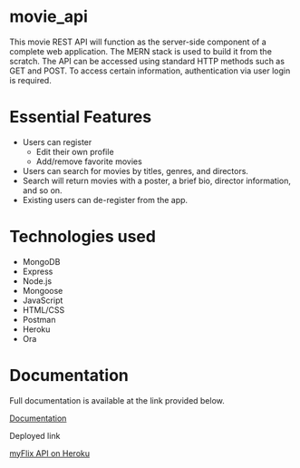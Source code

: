 # movie_api

This movie REST API will function as the server-side component of a complete web application. The MERN stack is used to build it from the scratch.
The API can be accessed using standard HTTP methods such as GET and POST. To access certain information, authentication via user login is required.

# Essential Features

- Users can register
  - Edit their own profile
  - Add/remove favorite movies
- Users can search for movies by titles, genres, and directors.
- Search will return movies with a poster, a brief bio, director information, and so on.
- Existing users can de-register from the app.

# Technologies used

- MongoDB
- Express
- Node.js
- Mongoose
- JavaScript
- HTML/CSS
- Postman
- Heroku
- Ora

# Documentation

Full documentation is available at the link provided below.

[Documentation](https://myflix-movie-api.herokuapp.com/documentation.html)

Deployed link

[myFlix API on Heroku](https://myflix-movie-api.herokuapp.com)
